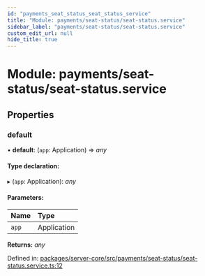 ```yaml
---
id: "payments_seat_status_seat_status_service"
title: "Module: payments/seat-status/seat-status.service"
sidebar_label: "payments/seat-status/seat-status.service"
custom_edit_url: null
hide_title: true
---
```


# Module: payments/seat-status/seat-status.service

## Properties

### default

• **default**: (`app`: Application) => *any*

#### Type declaration:

▸ (`app`: Application): *any*

#### Parameters:

| Name | Type |
| :------ | :------ |
| `app` | Application |

**Returns:** *any*

Defined in: [packages/server-core/src/payments/seat-status/seat-status.service.ts:12](https://github.com/xr3ngine/xr3ngine/blob/2d83606b6/packages/server-core/src/payments/seat-status/seat-status.service.ts#L12)
